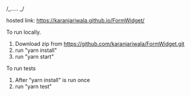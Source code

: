 /_..... _/

hosted link: https://karanjariwala.github.io/FormWidget/

To run locally.

1.  Download zip from https://github.com/karanjariwala/FormWidget.git
2.  run "yarn install"
3.  run "yarn start"

To run tests

1.  After "yarn install" is run once
2.  run "yarn test"
